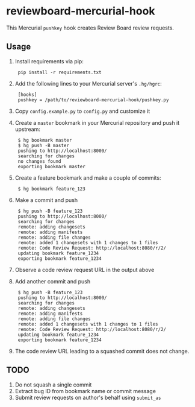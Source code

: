 reviewboard-mercurial-hook
==========================

This Mercurial `pushkey` hook creates Review Board review requests.


Usage
-----

1. Install requirements via pip:

        pip install -r requirements.txt

2. Add the following lines to your Mercurial server's `.hg/hgrc`:

        [hooks]
        pushkey = /path/to/reviewboard-mercurial-hook/pushkey.py

3. Copy `config.example.py` to `config.py` and customize it

4. Create a `master` bookmark in your Mercurial repository and push it upstream:

        $ hg bookmark master
        $ hg push -B master
        pushing to http://localhost:8000/
        searching for changes
        no changes found
        exporting bookmark master

5. Create a feature bookmark and make a couple of commits:

        $ hg bookmark feature_123

6. Make a commit and push

        $ hg push -B feature_123
        pushing to http://localhost:8000/
        searching for changes
        remote: adding changesets
        remote: adding manifests
        remote: adding file changes
        remote: added 1 changesets with 1 changes to 1 files
        remote: Code Review Request: http://localhost:8080/r/2/
        updating bookmark feature_1234
        exporting bookmark feature_1234

7. Observe a code review request URL in the output above

8. Add another commit and push

        $ hg push -B feature_123
        pushing to http://localhost:8000/
        searching for changes
        remote: adding changesets
        remote: adding manifests
        remote: adding file changes
        remote: added 1 changesets with 1 changes to 1 files
        remote: Code Review Request: http://localhost:8080/r/2/
        updating bookmark feature_1234
        exporting bookmark feature_1234

9. The code review URL leading to a squashed commit does not change.

TODO
----

1. Do not squash a single commit
2. Extract bug ID from bookmark name or commit message
3. Submit review requests on author's behalf using `submit_as`

